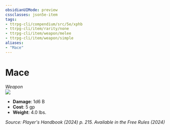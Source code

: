```yaml
---
obsidianUIMode: preview
cssclasses: json5e-item
tags:
- ttrpg-cli/compendium/src/5e/xphb
- ttrpg-cli/item/rarity/none
- ttrpg-cli/item/weapon/melee
- ttrpg-cli/item/weapon/simple
aliases: 
- "Mace"
---
```

# Mace
*Weapon*  
![](Mechanics/items/img/mace.webp#right)

- **Damage**: 1d6 B
- **Cost**: 5 gp
- **Weight**: 4.0 lbs.

*Source: Player's Handbook (2024) p. 215. Available in the Free Rules (2024)*
